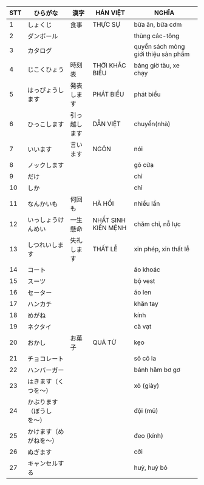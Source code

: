 |STT|ひらがな|漢字|HÁN VIỆT|NGHĨA
|---|----|---|---|---|
1|しょくじ|食事|THỰC SỰ|bữa ăn, bữa cơm|
2|ダンボール|||thùng các-tông|
3|カタログ|||quyển sách mỏng giới thiệu sản phẩm|
4|じこくひょう|時刻表|THỜI KHẮC BIỂU|bảng giờ tàu, xe chạy|
5|はっぴょうします|発表します|PHÁT BIỂU|phát biểu|
6|ひっこします|引っ越します|DẪN VIỆT|chuyển(nhà)|
7|いいます|言います|NGÔN|nói|
8|ノックします|||gõ cửa|
9|だけ|||chỉ|
10|しか|||chỉ|
11|なんかいも|何回も|HÀ HỒI|nhiều lần|
12|いっしょうけんめい|一生懸命|NHẤT SINH KIẾN MỆNH|chăm chỉ, nỗ lực|
13|しつれいします|失礼します|THẤT LỄ|xin phép, xin thất lễ|
14|コート|||áo khoác|
15|スーツ|||bộ vest|
16|セーター|||áo len|
17|ハンカチ|||khăn tay|
18|めがね|||kính|
19|ネクタイ|||cà vạt|
20|おかし|お菓子|QUẢ TỬ|kẹo|
21|チョコレート|||sô cô la|
22|ハンバーガー|||bánh hăm bơ gơ|
23|はきます（くつを〜）|||xỏ (giày)|
24|かぶります（ぼうしを〜）|||đội (mũ)|
25|かけます（めがねを〜）|||đeo (kính)|
26|ぬぎます|||cởi|
27|キャンセルする|||huỷ, huỷ bỏ|